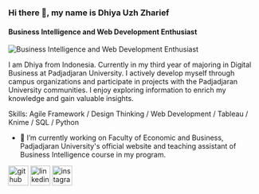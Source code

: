 ### Hi there 👋, my name is Dhiya Uzh Zharief
#### Business Intelligence and Web Development Enthusiast
![Business Intelligence and Web Development Enthusiast](https://arturssmirnovs.github.io/github-profile-readme-generator/images/banner.png)

I am Dhiya from Indonesia. Currently in my third year of majoring in Digital Business at Padjadjaran University. I actively develop myself through campus organizations and participate in projects with the Padjadjaran University communities. I enjoy exploring information to enrich my knowledge and gain valuable insights.

Skills: Agile Framework / Design Thinking / Web Development / Tableau / Knime / SQL / Python

- 🔭 I’m currently working on Faculty of Economic and Business, Padjadjaran University's official website and teaching assistant of Business Intelligence course in my program. 


[<img src='https://cdn.jsdelivr.net/npm/simple-icons@3.0.1/icons/github.svg' alt='github' height='40'>](https://github.com/dhiyauzh)  [<img src='https://cdn.jsdelivr.net/npm/simple-icons@3.0.1/icons/linkedin.svg' alt='linkedin' height='40'>](https://www.linkedin.com/in/dhiya-zharief/)  [<img src='https://cdn.jsdelivr.net/npm/simple-icons@3.0.1/icons/instagram.svg' alt='instagram' height='40'>](https://www.instagram.com/d.zharief/)  

